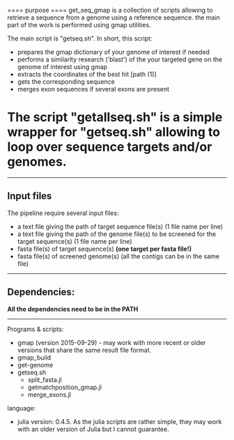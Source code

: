 ==== purpose ====
get_seq_gmap is a collection of scripts allowing to retrieve a sequence 
from a genome using a reference sequence.
the main part of the work is performed using gmap utilities.

The main script is "getseq.sh". In short, this script:
- prepares the gmap dictionary of your genome of interest if needed
- performs a similarity research ('blast') of the your targeted gene on
    the genome of interest using gmap
- extracts the coordinates of the best hit [path (1)]
- gets the corresponding sequence
- merges exon sequences if several exons are present

The script "getallseq.sh" is a simple wrapper for "getseq.sh" allowing 
to loop over sequence targets and/or genomes.
=================

----------------
Input files
----------------
The pipeline require several input files:
- a text file giving the path of target sequence file(s) (1 file name per
    line)
- a text file giving the path of the genome file(s) to be screened for the 
target sequence(s) (1 file name per line)
- fasta file(s) of target sequence(s) **(one target per fasta file!)**
- fasta file(s) of screened genome(s) (all the contigs can be in the same
    file)


----------------
Dependencies:
----------------
**All the dependencies need to be in the PATH**
________________________________________________
Programs & scripts:
- gmap (version 2015-09-29) - may work with more recent or older versions
    that share the same result file format.
- gmap_build
- get-genome
- getseq.sh
    - split_fasta.jl
    - getmatchposition_gmap.jl
    - merge_exons.jl

language:
- julia version: 0.4.5. As the julia scripts are rather simple, they may 
work with an older version of Julia but I cannot guarantee.
